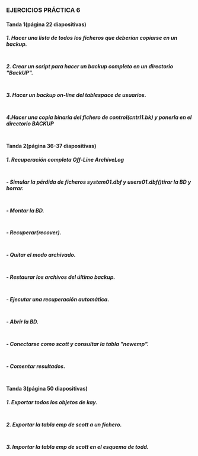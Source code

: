 ### EJERCICIOS PRÁCTICA 6

#### Tanda 1(página 22 diapositivas)
##### 1. Hacer una lista de todos los ficheros que deberían copiarse en un backup.
```sql

```
##### 2. Crear un script para hacer un backup completo en un directorio "BackUP".
```sql

```

##### 3. Hacer un backup on-line del tablespace de usuarios.
```sql

```

##### 4.Hacer una copia binaria del fichero de control(cntrl1.bk) y ponerla en el directorio BACKUP
```sql

```

#### Tanda 2(página 36-37 diapositivas)
##### 1. Recuperación completa Off-Line ArchiveLog
```sql

```

##### - Simular la pérdida de ficheros system01.dbf y users01.dbf()tirar la BD y borrar.
```sql

```

##### - Montar la BD. 
```sql

```

##### - Recuperar(recover).
```sql

```

##### - Quitar el modo archivado.
```sql

```

##### - Restaurar los archivos del último backup.
```sql

```

##### - Ejecutar una recuperación automática.
```sql

```

##### - Abrir la BD.
```sql

```

##### - Conectarse como scott y consultar la tabla "newemp".
```sql

```

##### - Comentar resultados.
```sql

```


#### Tanda 3(página 50 diapositivas)
##### 1. Exportar todos los objetos de kay.
```sql

```

##### 2. Exportar la tabla emp de scott a un fichero.
```sql

```

##### 3. Importar la tabla emp de scott en el esquema de todd.
```sql

```

